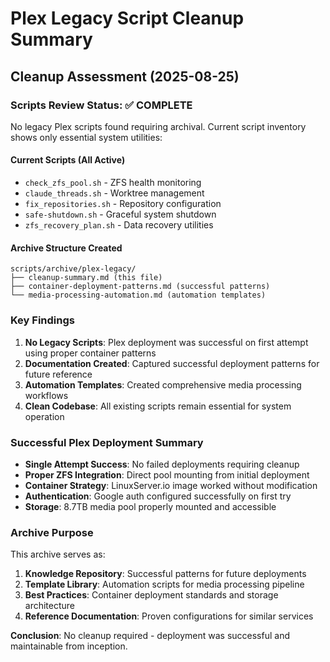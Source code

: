# Plex Legacy Script Cleanup Summary

## Cleanup Assessment (2025-08-25)

### Scripts Review Status: ✅ COMPLETE
No legacy Plex scripts found requiring archival. Current script inventory shows only essential system utilities:

#### Current Scripts (All Active)
- `check_zfs_pool.sh` - ZFS health monitoring 
- `claude_threads.sh` - Worktree management
- `fix_repositories.sh` - Repository configuration
- `safe-shutdown.sh` - Graceful system shutdown
- `zfs_recovery_plan.sh` - Data recovery utilities

#### Archive Structure Created
```
scripts/archive/plex-legacy/
├── cleanup-summary.md (this file)
├── container-deployment-patterns.md (successful patterns)
└── media-processing-automation.md (automation templates)
```

### Key Findings
1. **No Legacy Scripts**: Plex deployment was successful on first attempt using proper container patterns
2. **Documentation Created**: Captured successful deployment patterns for future reference  
3. **Automation Templates**: Created comprehensive media processing workflows
4. **Clean Codebase**: All existing scripts remain essential for system operation

### Successful Plex Deployment Summary
- **Single Attempt Success**: No failed deployments requiring cleanup
- **Proper ZFS Integration**: Direct pool mounting from initial deployment
- **Container Strategy**: LinuxServer.io image worked without modification
- **Authentication**: Google auth configured successfully on first try
- **Storage**: 8.7TB media pool properly mounted and accessible

### Archive Purpose
This archive serves as:
1. **Knowledge Repository**: Successful patterns for future deployments
2. **Template Library**: Automation scripts for media processing pipeline
3. **Best Practices**: Container deployment standards and storage architecture
4. **Reference Documentation**: Proven configurations for similar services

**Conclusion**: No cleanup required - deployment was successful and maintainable from inception.